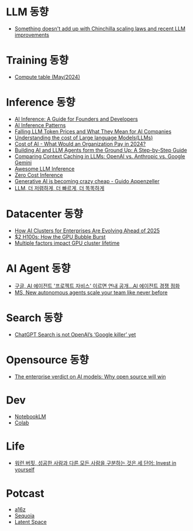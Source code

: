 # LLM 동향
* [Something doesn't add up with Chinchilla scaling laws and recent LLM improvements](https://www.reddit.com/r/LocalLLaMA/comments/1gm96gd/something_doesnt_add_up_with_chinchilla_scaling/)

# Training 동향
* [Compute table (May/2024)](https://www.reddit.com/r/mlscaling/comments/1g631s2/compute_table_may2024/?share_id=QAAhrG9x8LL8hXQUX82DP&utm_content=1&utm_medium=ios_app&utm_name=ioscss&utm_source=share&utm_term=1)

# Inference 동향 

* [AI Inference: A Guide for Founders and Developers](https://www.heavybit.com/library/article/ai-inference)
* [AI Inference Patterns](https://f5.com/company/blog/ai-inference-patterns)
* [Falling LLM Token Prices and What They Mean for AI Companies]()
* [Understanding the cost of Large language Models(LLMs)]()
* [Cost of AI - What Would an Organization Pay in 2024?]()
* [Building AI and LLM Agents form the Ground Up: A Step-by-Step Guide]()
* [Comparing Context Caching in LLMs: OpenAI vs. Anthropic vs. Google Gemini]()
* [Awesome LLM Inference]()
* [Zero Cost Inference](https://kojo.blog/zero-cost-inference)
* [Generative AI is becoming crazy cheap - Guido Appenzeller]()
* [LLM, 더 저렴하게, 더 빠르게, 더 똑똑하게](https://tech.kakao.com/posts/633)

# Datacenter 동향

* [How AI Clusters for Enterprises Are Evolving Ahead of 2025]()
* [$2 H100s: How the GPU Bubble Burst](https://www.latent.space/p/gpu-bubble)
* [Multiple factors impact GPU cluster lifetime](https://x.com/surmenok/status/1849547183508553908)

# AI Agent 동향

* [구글, AI 에이전트 '프로젝트 자비스' 이르면 연내 공개…AI 에이전트 경쟁 점화](https://www.etnews.com/20241027000032)
* [MS, New autonomous agents scale your team like never before](https://blogs.microsoft.com/blog/2024/10/21/new-autonomous-agents-scale-your-team-like-never-before/) 

# Search 동향
* [ChatGPT Search is not OpenAI’s ‘Google killer’ yet](https://techcrunch.com/2024/11/04/chatgpt-search-is-not-openais-google-killer-yet/)

# Opensource 동향
* [The enterprise verdict on AI models: Why open source will win](https://venturebeat.com/ai/the-enterprise-verdict-on-ai-models-why-open-source-will-win/)

# Dev

* [NotebookLM](https://notebooklm.google/)
* [Colab](https://colab.research.google.com/)

# Life
* [워런 버핏, 성공한 사람과 다른 모든 사람을 구분하는 것은 세 단어: Invest in yourself](https://blog.naver.com/jeunkim/223642781359)

# Potcast

* [a16z](https://www.youtube.com/@a16z)
* [Sequoia](https://www.sequoiacap.com/stories/?_story-category=podcast)
* [Latent Space](https://www.latent.space/podcast)
